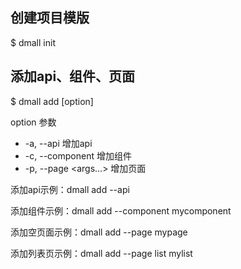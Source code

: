 ## 创建项目模版

$ dmall init

## 添加api、组件、页面

$ dmall add [option]

option 参数

* -a, --api 增加api
* -c, --component <name> 增加组件
* -p, --page <args...> 增加页面

添加api示例：dmall add --api

添加组件示例：dmall add --component mycomponent

添加空页面示例：dmall add --page mypage

添加列表页示例：dmall add --page list mylist